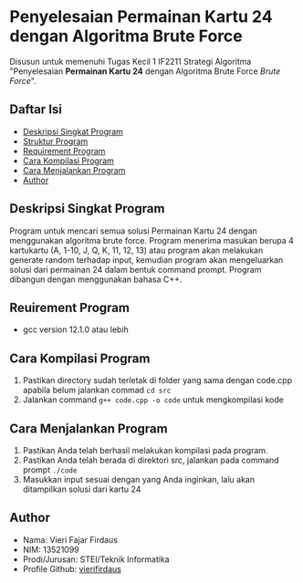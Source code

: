 # Penyelesaian **Permainan Kartu 24** dengan Algoritma Brute Force
Disusun untuk memenuhi Tugas Kecil 1 IF2211 Strategi Algoritma "Penyelesaian **Permainan Kartu 24** dengan Algoritma Brute Force *Brute Force*".

## Daftar Isi
* [Deskripsi Singkat Program](#deskripsi-singkat-program)
* [Struktur Program](#struktur-program)
* [Requirement Program](#struktur-program)
* [Cara Kompilasi Program](#cara-kompilasi-program)
* [Cara Menjalankan Program](#cara-menjalankan-program)
* [Author](#author)

## Deskripsi Singkat Program
Program untuk mencari semua solusi Permainan Kartu 24 dengan menggunakan algoritma brute force. Program menerima masukan berupa 4 kartukartu (A, 1-10, J, Q, K, 11, 12, 13) atau program akan melakukan generate random terhadap input, kemudian program akan mengeluarkan solusi dari permainan 24 dalam bentuk command prompt. Program dibangun dengan menggunakan bahasa C++.

## Reuirement Program
- gcc version 12.1.0 atau lebih

## Cara Kompilasi Program
1. Pastikan directory sudah terletak di folder yang sama dengan code.cpp apabila belum jalankan commad `cd src`
2. Jalankan command `g++ code.cpp -o code` untuk mengkompilasi kode

## Cara Menjalankan Program
1. Pastikan Anda telah berhasil melakukan kompilasi pada program.
2. Pastikan Anda telah berada di direktori src, jalankan pada command prompt `./code`
3. Masukkan input sesuai dengan yang Anda inginkan, lalu akan ditampilkan solusi dari kartu 24

## Author
* Nama: Vieri Fajar Firdaus
* NIM: 13521099
* Prodi/Jurusan: STEI/Teknik Informatika
* Profile Github: [vierifirdaus](https://github.com/vierifirdaus)
